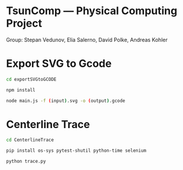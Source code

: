 # TsunComp — Physical Computing Project
Group: Stepan Vedunov, Elia Salerno, David Polke, Andreas Kohler

# Export SVG to Gcode
```bash
cd exportSVGtoGCODE
```

```bash
npm install
```

```bash
node main.js -f (input).svg -o (output).gcode
```


# Centerline Trace
```bash
cd CenterlineTrace
```

```bash
pip install os-sys pytest-shutil python-time selenium
```

```bash
python trace.py
```
